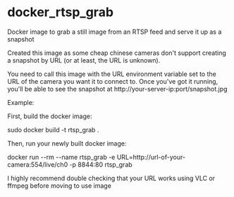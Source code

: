 # docker_rtsp_grab
Docker image to grab a still image from an RTSP feed and serve it up as a snapshot

Created this image as some cheap chinese cameras don't support creating a snapshot by URL (or at least, the URL is unknown). 

You need to call this image with the URL environment variable set to the URL of the camera you want it to connect to. Once
you've got it running, you'll be able to see the snapshot at http://your-server-ip:port/snapshot.jpg

Example:

First, build the docker image:

sudo docker build -t rtsp_grab .

Then, run your newly built docker image:

docker run --rm --name rtsp_grab -e URL=http://url-of-your-camera:554/live/ch0 -p 8844:80 rtsp_grab  

I highly recommend double checking that your URL works using VLC or ffmpeg before moving to use image
